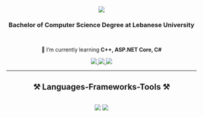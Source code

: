 
<h1 align="center">
    <img src="https://readme-typing-svg.herokuapp.com/?font=Righteous&size=35&center=true&vCenter=true&width=500&height=70&duration=4000&lines=Hi+There!+👋;+I'm+Ali+Haj+Yousef!;" />
</h1>

<h3 align="center">Bachelor of Computer Science Degree at Lebanese University</h3>

<br/>

<div align="center">
  
 🌱 I’m currently learning **C++, ASP.NET Core, C#**

 </div>
 
<div align="center"> 
  <a href="mailto:alihajyoussef00@gmail.com">
    <img src="https://img.shields.io/badge/Gmail-333333?style=for-the-badge&logo=gmail&logoColor=red" />
  </a>
  <a href="https://www.linkedin.com/in/ali-haj-yousef-a1823829a/" target="_blank">
    <img src="https://img.shields.io/badge/LinkedIn-0077B5?style=for-the-badge&logo=linkedin&logoColor=white" target="_blank" />
  </a>
  <a href="https://salesp07.github.io" target="_blank">
     <img src="https://img.shields.io/badge/Portfolio-FF5722?style=for-the-badge&logo=todoist&logoColor=white" target="_blank" /> <!-- sqlite, safari, google-chrome are other good icon options -->
  </a>
</div>

 <hr/>
 
<h2 align="center">⚒️ Languages-Frameworks-Tools ⚒️</h2>
<br/>
<div align="center">
    <img src="https://skillicons.dev/icons?i=c,php,cpp,cs,dotnet" />
    <img src="https://skillicons.dev/icons?i=arduino,mysql,visualstudio,vscode" /><br>
</div>
